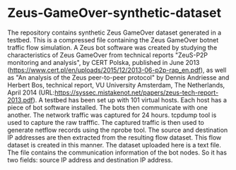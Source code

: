 # Zeus-GameOver-synthetic-dataset
The repository contains synthetic Zeus GameOver dataset generated in a testbed. 
This is a compressed file containing the Zeus GameOver botnet traffic flow simulation. 
A Zeus bot software was created by studying the characteristics of Zeus GameOver from technical reports "ZeuS-P2P monitoring and analysis", by CERT Polska, published in June 2013 (https://www.cert.pl/en/uploads/2015/12/2013-06-p2p-rap_en.pdf), as well as "An analysis of the Zeus peer-to-peer protocol" by Dennis Andriesse and Herbert Bos, technical report, VU University Amsterdam, The Netherlands, April 2014 (URL:https://syssec.mistakenot.net/papers/zeus-tech-report-2013.pdf).
A testbed has been set up with 101 virtual hosts. 
Each host has a piece of bot software installed. 
The bots then communicate with one another. 
The network traffic was captured for 24 hours.
tcpdump tool is used to capture the raw trafffic.
The captured traffic is then used to generate netflow records using the nprobe tool. 
The source and destination IP addresses are then extracted from the resulting flow dataset. 
This flow dataset is created in this manner. 
The dataset uploaded here is a text file.
The file contains the communication information of the bot nodes. So it has two fields: source IP address and destination IP address.
